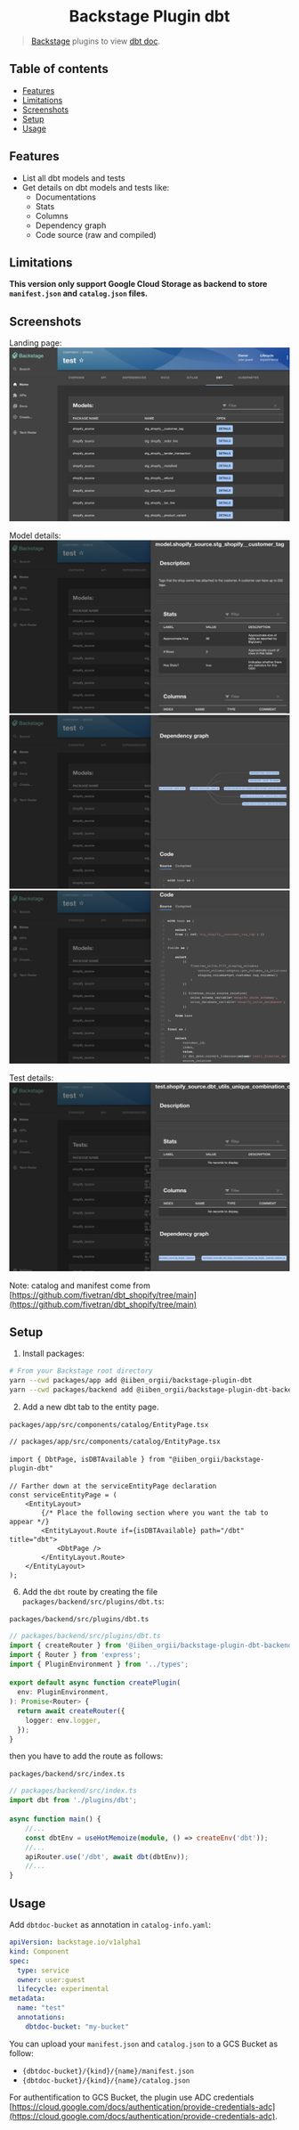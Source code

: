 <h1 align="center">Backstage Plugin dbt</h1>

> [Backstage](https://backstage.io/) plugins to view [dbt doc](https://www.getdbt.com/product/data-documentation/).

## Table of contents

<!-- toc -->

-   [Features](#features)
-   [Limitations](#limitations)
-   [Screenshots](#screenshots)
-   [Setup](#setup)
-   [Usage](#usage)

## Features

- List all dbt models and tests
- Get details on dbt models and tests like:
   - Documentations
   - Stats
   - Columns
   - Dependency graph
   - Code source (raw and compiled) 

## Limitations

**This version only support Google Cloud Storage as backend to store `manifest.json`
and `catalog.json` files.**

## Screenshots

Landing page:
![Landing page](doc/landing.png)

Model details:
![](doc/model_details_1.png)
![](doc/model_details_dependency.png)
![](doc/model_details_code.png)

Test details:
![](doc/test_details.png)

Note: catalog and manifest come from [https://github.com/fivetran/dbt_shopify/tree/main](https://github.com/fivetran/dbt_shopify/tree/main)

## Setup

1. Install packages:

```bash
# From your Backstage root directory
yarn --cwd packages/app add @iiben_orgii/backstage-plugin-dbt
yarn --cwd packages/backend add @iiben_orgii/backstage-plugin-dbt-backend
```

2. Add a new dbt tab to the entity page.

`packages/app/src/components/catalog/EntityPage.tsx`

```tsx
// packages/app/src/components/catalog/EntityPage.tsx

import { DbtPage, isDBTAvailable } from "@iiben_orgii/backstage-plugin-dbt"

// Farther down at the serviceEntityPage declaration
const serviceEntityPage = (
    <EntityLayout>
        {/* Place the following section where you want the tab to appear */}
        <EntityLayout.Route if={isDBTAvailable} path="/dbt" title="dbt">
            <DbtPage />
        </EntityLayout.Route>
    </EntityLayout>
);
```

6. Add the `dbt` route by creating the file `packages/backend/src/plugins/dbt.ts`:

`packages/backend/src/plugins/dbt.ts`

```ts
// packages/backend/src/plugins/dbt.ts
import { createRouter } from '@iiben_orgii/backstage-plugin-dbt-backend';
import { Router } from 'express';
import { PluginEnvironment } from '../types';

export default async function createPlugin(
  env: PluginEnvironment,
): Promise<Router> {
  return await createRouter({
    logger: env.logger,
  });
}
```

then you have to add the route as follows:

`packages/backend/src/index.ts`

```ts
// packages/backend/src/index.ts
import dbt from './plugins/dbt';

async function main() {
    //...
    const dbtEnv = useHotMemoize(module, () => createEnv('dbt'));
    //...
    apiRouter.use('/dbt', await dbt(dbtEnv));
    //...
}
```

## Usage

Add `dbtdoc-bucket` as annotation in `catalog-info.yaml`:

```yaml
apiVersion: backstage.io/v1alpha1
kind: Component
spec:
  type: service
  owner: user:guest
  lifecycle: experimental
metadata:
  name: "test"
  annotations:
    dbtdoc-bucket: "my-bucket"
```

You can upload your `manifest.json` and `catalog.json` to a GCS Bucket as follow:
- `{dbtdoc-bucket}/{kind}/{name}/manifest.json`
- `{dbtdoc-bucket}/{kind}/{name}/catalog.json`

For authentification to GCS Bucket, the plugin use ADC credentials [https://cloud.google.com/docs/authentication/provide-credentials-adc](https://cloud.google.com/docs/authentication/provide-credentials-adc).